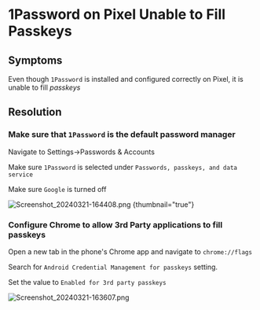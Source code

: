 # 1Password on Pixel Unable to Fill Passkeys

## Symptoms
Even though `1Password` is installed and configured correctly on Pixel, it is unable to fill *passkeys*

## Resolution

### Make sure that `1Password` is the default password manager
Navigate to
<ui-path>Settings->Passwords & Accounts</ui-path>

Make sure `1Password` is selected under `Passwords, passkeys, and data service`

Make sure `Google` is turned off

![Screenshot_20240321-164408.png](1password-on-pixel-unable-to-fill-passkeys-01.png) {thumbnail="true"}

### Configure Chrome to allow 3rd Party applications to fill passkeys

Open a new tab in the phone's Chrome app and navigate to `chrome://flags`

Search for `Android Credential Management for passkeys` setting.

Set the value to `Enabled for 3rd party passkeys`

![Screenshot_20240321-163607.png](1password-on-pixel-unable-to-fill-passkeys-02.png)